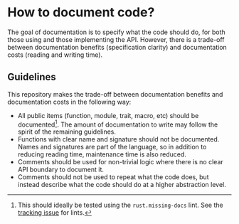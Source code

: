 # How to document code?

The goal of documentation is to specify what the code should do, for both those using and those
implementing the API. However, there is a trade-off between documentation benefits (specification
clarity) and documentation costs (reading and writing time).

## Guidelines

This repository makes the trade-off between documentation benefits and documentation costs in the
following way:
- All public items (function, module, trait, macro, etc) should be documented[^lints]. The amount of
  documentation to write may follow the spirit of the remaining guidelines.
- Functions with clear name and signature should not be documented. Names and signatures are part of
  the language, so in addition to reducing reading time, maintenance time is also reduced.
- Comments should be used for non-trivial logic where there is no clear API boundary to document it.
- Comments should not be used to repeat what the code does, but instead describe what the code
  should do at a higher abstraction level.

[^lints]: This should ideally be tested using the `rust.missing-docs` lint. See the [tracking
    issue][#565] for lints.

[#565]: https://github.com/google/wasefire/issues/565
